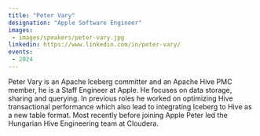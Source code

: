 ```yaml
---
title: "Peter Vary"
designation: "Apple Software Engineer"
images:
 - images/speakers/peter-vary.jpg
linkedin: https://www.linkedin.com/in/peter-vary/
events:
 - 2024
---
```


Peter Vary is an Apache Iceberg committer and an Apache Hive PMC member, he is a Staff Engineer at Apple. He focuses on data storage, sharing and querying. In previous roles he worked on optimizing Hive transactional performance which also lead to integrating Iceberg to Hive as a new table format. Most recently before joining Apple Peter led the Hungarian Hive Engineering team at Cloudera.